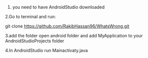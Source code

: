 1. you need to have AndroidStudio downloaded

2.Go to terminal and run:

git clone https://github.com/RakibHassan96/WhatsWrong.git

3.add the folder open android folder and add MyApplication to your AndroidStudioProjects folder

4.In AndroidStudio run Mainactivaty.java
